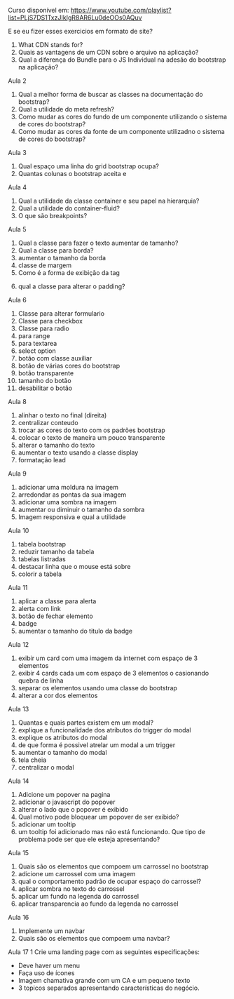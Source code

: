 Curso disponível em: https://www.youtube.com/playlist?list=PLjS7DS1TxzJIkIgR8AR6Lu0deOOs0AQuv

E se eu fizer esses exercicios em formato de site?

1. What CDN stands for?
2. Quais as vantagens de um CDN sobre o arquivo na aplicação?
3. Qual a diferença do Bundle para o JS Individual na adesão do bootstrap na aplicação?

Aula 2

1. Qual a melhor forma de buscar as classes na documentação do bootstrap?
2. Qual a utilidade do meta refresh?
3. Como mudar as cores do fundo de um componente utilizando o sistema de cores do bootstrap?
4. Como mudar as cores da fonte de um componente utilizadno o sistema de cores do bootstrap?

Aula 3

1. Qual espaço uma linha do grid bootstrap ocupa?
2. Quantas colunas o bootstrap aceita e

Aula 4

1. Qual a utilidade da classe container e seu papel na hierarquia?
2. Qual a utilidade do container-fluid?
3. O que são breakpoints?

Aula 5

1. Qual a classe para fazer o texto aumentar de tamanho?
2. Qual a classe para borda?
3. aumentar o tamanho da borda
4. classe de margem
5. Como é a forma de exibição da tag <p>
6. qual a classe para alterar o padding?

Aula 6

1. Classe para alterar formulario
2. Classe para checkbox
3. Classe para radio
4. para range
5. para textarea
6. select option
7. botão com classe auxiliar
8. botão de várias cores do bootstrap
9. botão transparente
10. tamanho do botão
11. desabilitar o botão

Aula 8

1. alinhar o texto no final (direita)
2. centralizar conteudo
3. trocar as cores do texto com os padrões bootstrap
4. colocar o texto de maneira um pouco transparente
5. alterar o tamanho do texto
6. aumentar o texto usando a classe display
7. formatação lead

Aula 9

1. adicionar uma moldura na imagem
2. arredondar as pontas da sua imagem
3. adicionar uma sombra na imagem
4. aumentar ou diminuir o tamanho da sombra
5. Imagem responsiva e qual a utilidade

Aula 10

1. tabela bootstrap
2. reduzir tamanho da tabela
3. tabelas listradas
4. destacar linha que o mouse está sobre
5. colorir a tabela

Aula 11
1. aplicar a classe para alerta
2. alerta com link
3. botão de fechar elemento
4. badge
5. aumentar o tamanho do titulo da badge

Aula 12 
1. exibir um card com uma imagem da internet com espaço de 3 elementos
2. exibir 4 cards cada um com espaço de 3 elementos o casionando quebra de linha
3. separar os elementos usando uma classe do bootstrap
4. alterar a cor dos elementos

Aula 13
1. Quantas e quais partes existem em um modal?
2. explique a funcionalidade dos atributos do trigger do modal
3. explique os atributos do modal
4. de que forma é possivel atrelar um modal a um trigger
5. aumentar o tamanho do modal
6. tela cheia
7. centralizar o modal

Aula 14
1. Adicione um popover na pagina
2. adicionar o javascript do popover
3. alterar o lado que o popover é exibido
4. Qual motivo pode bloquear um popover de ser exibido?
5. adicionar um tooltip
6. um tooltip foi adicionado mas não está funcionando. Que tipo de problema pode ser que ele esteja apresentando?

Aula 15
1. Quais são os elementos que compoem um carrossel no bootstrap
2. adicione um carrossel com uma imagem 
3. qual o comportamento padrão de ocupar espaço do carrossel?
4. aplicar sombra no texto do carrossel
5. aplicar um fundo na legenda do carrossel
6. aplicar transparencia ao fundo da legenda no carrossel

Aula 16
1. Implemente um navbar
2. Quais são os elementos que compoem uma navbar?

Aula 17
1 Crie uma landing page com as seguintes especificações:
+ Deve haver um menu
+ Faça uso de ícones
+ Imagem chamativa grande com um CA e um pequeno texto
+ 3 topicos separados apresentando características do negócio.
 